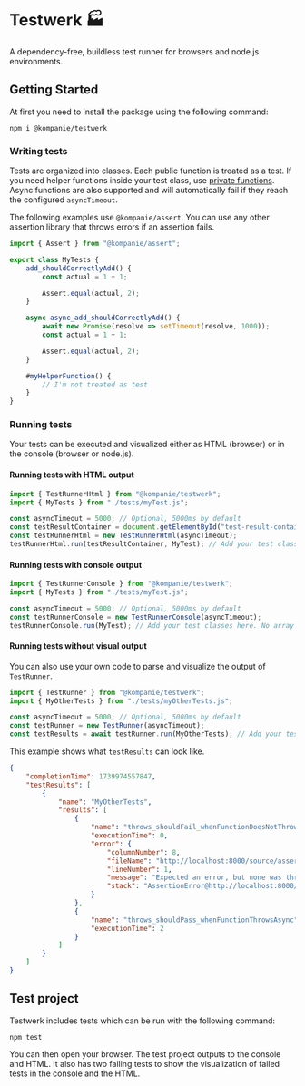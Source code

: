 # Testwerk 🏭

A dependency-free, buildless test runner for browsers and node.js environments.

## Getting Started

At first you need to install the package using the following command:

```console
npm i @kompanie/testwerk
```

### Writing tests

Tests are organized into classes.
Each public function is treated as a test.
If you need helper functions inside your test class, use [private functions](https://developer.mozilla.org/en-US/docs/Web/JavaScript/Reference/Classes/Private_properties).
Async functions are also supported and will automatically fail if they reach the configured `asyncTimeout`.

The following examples use `@kompanie/assert`. You can use any other assertion library that throws errors if an assertion fails.

```js
import { Assert } from "@kompanie/assert";

export class MyTests {
    add_shouldCorrectlyAdd() {
        const actual = 1 + 1;

        Assert.equal(actual, 2);
    }

    async async_add_shouldCorrectlyAdd() {
        await new Promise(resolve => setTimeout(resolve, 1000));
        const actual = 1 + 1;

        Assert.equal(actual, 2);
    }

    #myHelperFunction() {
        // I'm not treated as test
    }
}
```

### Running tests

Your tests can be executed and visualized either as HTML (browser) or in the console (browser or node.js).

#### Running tests with HTML output

```js
import { TestRunnerHtml } from "@kompanie/testwerk";
import { MyTests } from "./tests/myTest.js";

const asyncTimeout = 5000; // Optional, 5000ms by default
const testResultContainer = document.getElementById("test-result-container");
const testRunnerHtml = new TestRunnerHtml(asyncTimeout);
testRunnerHtml.run(testResultContainer, MyTest); // Add your test classes here. No array declaration needed.
```

#### Running tests with console output

```js
import { TestRunnerConsole } from "@kompanie/testwerk";
import { MyTests } from "./tests/myTest.js";

const asyncTimeout = 5000; // Optional, 5000ms by default
const testRunnerConsole = new TestRunnerConsole(asyncTimeout);
testRunnerConsole.run(MyTest); // Add your test classes here. No array declaration needed.
```

#### Running tests without visual output

You can also use your own code to parse and visualize the output of `TestRunner`.

```js
import { TestRunner } from "@kompanie/testwerk";
import { MyOtherTests } from "./tests/myOtherTests.js";

const asyncTimeout = 5000; // Optional, 5000ms by default
const testRunner = new TestRunner(asyncTimeout);
const testResults = await testRunner.run(MyOtherTests); // Add your test classes here. No array declaration needed.
```

This example shows what `testResults` can look like.

```json
{
    "completionTime": 1739974557847,
    "testResults": [
        {
            "name": "MyOtherTests",
            "results": [
                {
                    "name": "throws_shouldFail_whenFunctionDoesNotThrowAsync",
                    "executionTime": 0,
                    "error": {
                        "columnNumber": 8,
                        "fileName": "http://localhost:8000/source/assert.js",
                        "lineNumber": 1,
                        "message": "Expected an error, but none was thrown",
                        "stack": "AssertionError@http://localhost:8000/source/assert.js:1:8..."
                    }
                },
                {
                    "name": "throws_shouldPass_whenFunctionThrowsAsync",
                    "executionTime": 2
                }
            ]
        }
    ]
}
```

## Test project

Testwerk includes tests which can be run with the following command:

```
npm test
```

You can then open your browser.
The test project outputs to the console and HTML.
It also has two failing tests to show the visualization of failed tests in the console and the HTML.